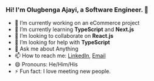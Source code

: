 ### Hi! I'm Olugbenga Ajayi, a Software Engineer. 👋





- 🔭 I’m currently working on an eCommerce project
- 🌱 I’m currently learning **TypeScript** and **Next.js**
- 👯 I’m looking to collaborate on **React.js**
- 🤔 I’m looking for help with **TypeScript**
- 💬 Ask me about Anything
- 📫 How to reach me: [LinkedIn](https://www.linkedin.com/in/olugbenga-ajayi-333a5b30/), [Email](gbejula@gmail.com)
- 😄 Pronouns: He/Him/His
- ⚡ Fun fact: I love meeting new people.

